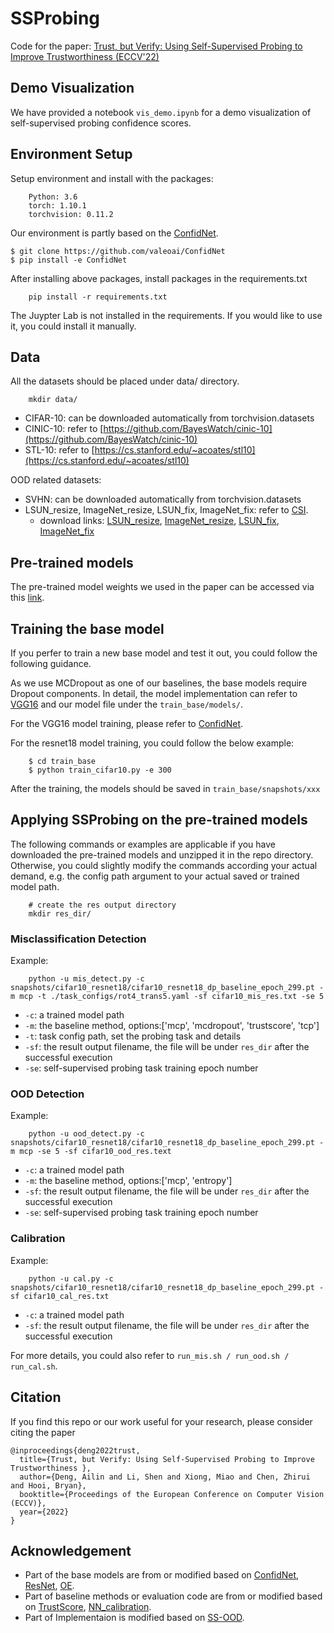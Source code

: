 # SSProbing

Code for the paper: [Trust, but Verify: Using Self-Supervised Probing to Improve Trustworthiness (ECCV'22)]()

## Demo Visualization
We have provided a notebook `vis_demo.ipynb` for a demo visualization of self-supervised probing confidence scores.

## Environment Setup
Setup environment and install with the packages:
```
    Python: 3.6
    torch: 1.10.1
    torchvision: 0.11.2
```

Our environment is partly based on the [ConfidNet](https://github.com/valeoai/ConfidNet).
```
$ git clone https://github.com/valeoai/ConfidNet
$ pip install -e ConfidNet
```
After installing above packages, install packages in the requirements.txt
```
    pip install -r requirements.txt
```
The Juypter Lab is not installed in the requirements. If you would like to use it, you could install it manually.

## Data
All the datasets should be placed under data/ directory.
```
    mkdir data/
```
* CIFAR-10: can be downloaded automatically from torchvision.datasets
* CINIC-10: refer to [https://github.com/BayesWatch/cinic-10](https://github.com/BayesWatch/cinic-10)
* STL-10: refer to [https://cs.stanford.edu/~acoates/stl10](https://cs.stanford.edu/~acoates/stl10)

OOD related datasets:
* SVHN: can be downloaded automatically from torchvision.datasets
* LSUN_resize, ImageNet_resize, LSUN_fix, ImageNet_fix: refer to [CSI](https://github.com/alinlab/CSI).
    * download links:  [LSUN_resize](https://www.dropbox.com/s/moqh2wh8696c3yl/LSUN_resize.tar.gz), [ImageNet_resize](https://www.dropbox.com/s/kp3my3412u5k9rl/Imagenet_resize.tar.gz), [LSUN_fix](https://drive.google.com/file/d/1KVWj9xpHfVwGcErH5huVujk9snhEGOxE/view?usp=sharing), [ImageNet_fix](https://drive.google.com/file/d/1sO_-noq10mmziB1ECDyNhD5T4u5otyKA/view?usp=sharing)

## Pre-trained models
The pre-trained model weights we used in the paper can be accessed via this [link](https://drive.google.com/file/d/114fDcXJqBo3t4nUOv0-yK7OoDhhJp_Lr/view?usp=sharing). 

## Training the base model
If you perfer to train a new base model and test it out, you could follow the following guidance.

As we use MCDropout as one of our baselines, the base models require Dropout components. In detail, the model implementation can refer to [VGG16](https://github.com/valeoai/ConfidNet/blob/master/confidnet/models/vgg16.py) and our model file under the `train_base/models/`. 

For the VGG16 model training, please refer to [ConfidNet](https://github.com/valeoai/ConfidNet).

For the resnet18 model training, you could follow the below example:
```
    $ cd train_base
    $ python train_cifar10.py -e 300
```
After the training, the models should be saved in `train_base/snapshots/xxx`



## Applying SSProbing on the pre-trained models
The following commands or examples are applicable if you have downloaded the pre-trained models and unzipped it in the repo directory. Otherwise, you could slightly modify the commands according your actual demand, e.g. the config path argument to your actual saved or trained model path. 

```
    # create the res output directory
    mkdir res_dir/
```

### Misclassification Detection
Example:

```
    python -u mis_detect.py -c snapshots/cifar10_resnet18/cifar10_resnet18_dp_baseline_epoch_299.pt -m mcp -t ./task_configs/rot4_trans5.yaml -sf cifar10_mis_res.txt -se 5
```
* `-c`: a trained model path
* `-m`: the baseline method, options:['mcp', 'mcdropout', 'trustscore', 'tcp']
* `-t`: task config path, set the probing task and details
* `-sf`: the result output filename, the file will be under `res_dir` after the successful execution
* `-se`: self-supervised probing task training epoch number


### OOD Detection
Example:
```
    python -u ood_detect.py -c snapshots/cifar10_resnet18/cifar10_resnet18_dp_baseline_epoch_299.pt -m mcp -se 5 -sf cifar10_ood_res.text
```
* `-c`: a trained model path
* `-m`: the baseline method, options:['mcp', 'entropy']
* `-sf`: the result output filename, the file will be under `res_dir` after the successful execution
* `-se`: self-supervised probing task training epoch number

### Calibration
Example:
```
    python -u cal.py -c snapshots/cifar10_resnet18/cifar10_resnet18_dp_baseline_epoch_299.pt -sf cifar10_cal_res.txt
```
* `-c`: a trained model path
* `-sf`: the result output filename, the file will be under `res_dir` after the successful execution

For more details, you could also refer to `run_mis.sh / run_ood.sh / run_cal.sh`.


## Citation
If you find this repo or our work useful for your research, please consider citing the paper
```
@inproceedings{deng2022trust,
  title={Trust, but Verify: Using Self-Supervised Probing to Improve Trustworthiness },
  author={Deng, Ailin and Li, Shen and Xiong, Miao and Chen, Zhirui and Hooi, Bryan},
  booktitle={Proceedings of the European Conference on Computer Vision (ECCV)},
  year={2022}
}
```


## Acknowledgement
* Part of the base models are from or modified based on [ConfidNet](https://github.com/valeoai/ConfidNet), [ResNet](https://github.com/weiaicunzai/pytorch-cifar100), [OE](https://github.com/hendrycks/outlier-exposure).
* Part of baseline methods or evaluation code are from or modified based on [TrustScore](https://github.com/google/TrustScore), [NN_calibration](https://github.com/markus93/NN_calibration).
* Part of Implementaion is modified based on [SS-OOD](https://github.com/hendrycks/ss-ood).
